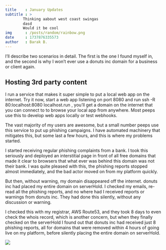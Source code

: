 ```yaml
---
title    : January Updates
subtitle : >
        Thinking aabout west coast swingas
        dasd
        Would it be cool
img      : /posts/random/rainbow.png
date     : 1737876335573
author   : Barak B.
---
```


I’ll describe two scenarios in detail. The first is the one I found myself in, and the second is why I won’t ever use a donuts inc domain for a business or client again.

## Hosting 3rd party content
I run a service that makes it super simple to put a local web app on the internet. Try it now, start a web app listening on port 8080 and run ssh -R 80:localhost:8080 localhost.run , you’ll get a domain on the internet that you can connect to to browse your local app from anywhere. Most peeps use this to develop web apps locally or test webhooks.

The vast majority of my users are awesome, but a small number peeps use this service to put up phishing campaigns. I have automated machinery that mitigates this, but some last a few hours, and this is where my problems started.

I started receiving regular phishing complaints from a bank. I took this seriously and deployed an interstitial page in front of all free domains that made it clear to browsers that what ever was behind this domain was not their bank. I was quite pleased with this, the phishing reports stopped almost immediately, and the bad actor moved on from my platform quickly.

But then, without warning, my domain disappeared off the internet. donuts inc had placed my entire domain on serverHold. I checked my emails, re-read all the phishing reports, and no where had I received reports or warnings from donuts inc. They had done this silently, without any discussion or warning.

I checked this with my registrar, AWS Route53, and they took 8 days to even check the whois record, which is another concern, but when they finally checked on the serverHold I found out that donuts inc had received just 8 phishing reports, all for domains that were removed within 4 hours of going live on my platform, before silently placing the entire domain on serverHold.

<img src="/posts/random/rainbow.png"/>